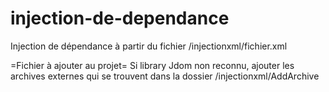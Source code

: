 # injection-de-dependance

Injection de dépendance à partir du fichier  /injectionxml/fichier.xml
 
=Fichier à ajouter au projet=
Si library Jdom non reconnu, ajouter les archives externes qui se trouvent dans la dossier /injectionxml/AddArchive
